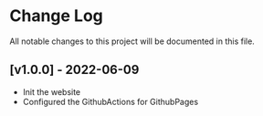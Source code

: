 # Change Log

All notable changes to this project will be documented in this file.

<a name="v1.0.0"></a>
## [v1.0.0] - 2022-06-09
- Init the website
- Configured the GithubActions for GithubPages